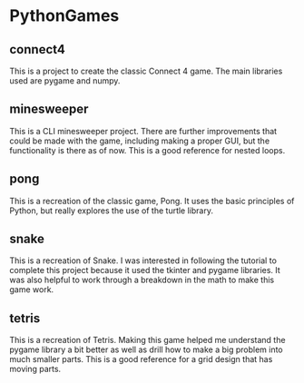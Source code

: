 # PythonGames

## connect4

This is a project to create the classic Connect 4 game. The main libraries used are pygame and numpy.

## minesweeper

This is a CLI minesweeper project. There are further improvements that could be made with the game, including making a proper GUI, but the functionality is there as of now. This is a good reference for nested loops.

## pong

This is a recreation of the classic game, Pong. It uses the basic principles of Python, but really explores the use of the turtle library.

## snake

This is a recreation of Snake. I was interested in following the tutorial to complete this project because it used the tkinter and pygame libraries. It was also helpful to work through a breakdown in the math to make this game work.

## tetris

This is a recreation of Tetris. Making this game helped me understand the pygame library a bit better as well as drill how to make a big problem into much smaller parts. This is a good reference for a grid design that has moving parts.
